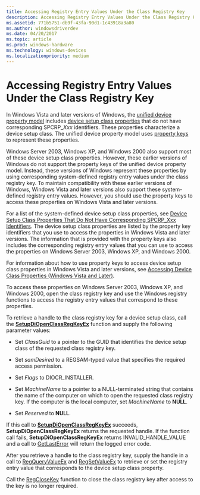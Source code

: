 ```yaml
---
title: Accessing Registry Entry Values Under the Class Registry Key
description: Accessing Registry Entry Values Under the Class Registry Key
ms.assetid: 771b5751-db9f-43fa-90d1-1c43918a3a80
ms.author: windowsdriverdev
ms.date: 04/20/2017
ms.topic: article
ms.prod: windows-hardware
ms.technology: windows-devices
ms.localizationpriority: medium
---
```


# Accessing Registry Entry Values Under the Class Registry Key


In Windows Vista and later versions of Windows, the [unified device property model](unified-device-property-model--windows-vista-and-later-.md) includes [device setup class properties](accessing-device-setup-class-properties.md) that do not have corresponding SPCRP_*Xxx* identifiers. These properties characterize a device setup class. The unified device property model uses [property keys](property-keys.md) to represent these properties.

Windows Server 2003, Windows XP, and Windows 2000 also support most of these device setup class properties. However, these earlier versions of Windows do not support the property keys of the unified device property model. Instead, these versions of Windows represent these properties by using corresponding system-defined registry entry values under the class registry key. To maintain compatibility with these earlier versions of Windows, Windows Vista and later versions also support these system-defined registry entry values. However, you should use the property keys to access these properties on Windows Vista and later versions.

For a list of the system-defined device setup class properties, see [Device Setup Class Properties That Do Not Have Corresponding SPCRP_Xxx Identifiers](https://msdn.microsoft.com/library/windows/hardware/ff542250). The device setup class properties are listed by the property key identifiers that you use to access the properties in Windows Vista and later versions. The information that is provided with the property keys also includes the corresponding registry entry values that you can use to access the properties on Windows Server 2003, Windows XP, and Windows 2000.

For information about how to use property keys to access device setup class properties in Windows Vista and later versions, see [Accessing Device Class Properties (Windows Vista and Later)](accessing-device-class-properties--windows-vista-and-later-.md).

To access these properties on Windows Server 2003, Windows XP, and Windows 2000, open the class registry key and use the Windows registry functions to access the registry entry values that correspond to these properties.

To retrieve a handle to the class registry key for a device setup class, call the [**SetupDiOpenClassRegKeyEx**](https://msdn.microsoft.com/library/windows/hardware/ff552067) function and supply the following parameter values:

-   Set *ClassGuid* to a pointer to the GUID that identifies the device setup class of the requested class registry key.

-   Set *samDesired* to a REGSAM-typed value that specifies the required access permission.

-   Set *Flags* to DIOCR_INSTALLER.

-   Set *MachineName* to a pointer to a NULL-terminated string that contains the name of the computer on which to open the requested class registry key. If the computer is the local computer, set *MachineName* to **NULL**.

-   Set *Reserved* to **NULL**.

If this call to [**SetupDiOpenClassRegKeyEx**](https://msdn.microsoft.com/library/windows/hardware/ff552067) succeeds, **SetupDiOpenClassRegKeyEx** returns the requested handle. If the function call fails, **SetupDiOpenClassRegKeyEx** returns INVALID_HANDLE_VALUE and a call to [GetLastError](http://go.microsoft.com/fwlink/p/?linkid=169416) will return the logged error code.

After you retrieve a handle to the class registry key, supply the handle in a call to [RegQueryValueEx](http://go.microsoft.com/fwlink/p/?linkid=95398) and [RegSetValueEx](http://go.microsoft.com/fwlink/p/?linkid=95399) to retrieve or set the registry entry value that corresponds to the device setup class property.

Call the [RegCloseKey](http://go.microsoft.com/fwlink/p/?linkid=194543) function to close the class registry key after access to the key is no longer required.

 

 





